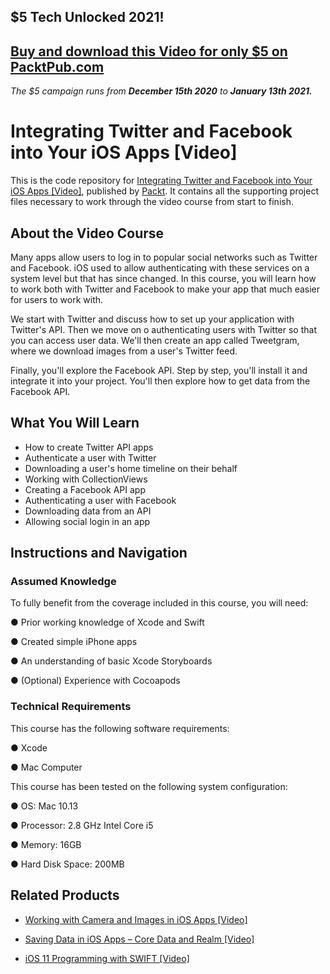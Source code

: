## $5 Tech Unlocked 2021!
[Buy and download this Video for only $5 on PacktPub.com](https://www.packtpub.com/product/integrating-twitter-and-facebook-into-your-ios-apps-video/9781788299954)
-----
*The $5 campaign         runs from __December 15th 2020__ to __January 13th 2021.__*

# Integrating Twitter and Facebook into Your iOS Apps [Video]
This is the code repository for [Integrating Twitter and Facebook into Your iOS Apps [Video]](https://www.packtpub.com/application-development/integrating-twitter-and-facebook-your-ios-apps-video?utm_source=github&utm_medium=repository&utm_campaign=9781788299954), published by [Packt](https://www.packtpub.com/?utm_source=github). It contains all the supporting project files necessary to work through the video course from start to finish.
## About the Video Course
Many apps allow users to log in to popular social networks such as Twitter and Facebook. iOS used to allow authenticating with these services on a system level but that has since changed. In this course, you will learn how to work both with Twitter and Facebook to make your app that much easier for users to work with.

We start with Twitter and discuss how to set up your application with Twitter's API. Then we move on o authenticating users with Twitter so that you can access user data. We'll then create an app called Tweetgram, where we download images from a user's Twitter feed.

Finally, you'll explore the Facebook API. Step by step, you'll install it and integrate it into your project. You'll then explore how to get data from the Facebook API.


<H2>What You Will Learn</H2>
<DIV class=book-info-will-learn-text>
<UL>
<LI>How to create Twitter API apps 
<LI>Authenticate a user with Twitter
<LI>Downloading a user's home timeline on their behalf 
<LI>Working with CollectionViews 
<LI>Creating a Facebook API app 
<LI>Authenticating a user with Facebook
<LI>Downloading data from an API 
<LI>Allowing social login in an app  </LI></UL></DIV>

## Instructions and Navigation
### Assumed Knowledge
To fully benefit from the coverage included in this course, you will need:<br/>

●	Prior working knowledge of Xcode and Swift

●	Created simple iPhone apps

●	An understanding of basic Xcode Storyboards

●	(Optional) Experience with Cocoapods


### Technical Requirements
This course has the following software requirements:<br/>

●	Xcode

●	Mac Computer

This course has been tested on the following system configuration:

●	OS: Mac 10.13

●	Processor: 2.8 GHz Intel Core i5

●	Memory: 16GB

●	Hard Disk Space: 200MB


## Related Products
* [Working with Camera and Images in iOS Apps [Video]](https://www.packtpub.com/application-development/working-camera-and-images-ios-apps-video?utm_source=github&utm_medium=repository&utm_campaign=9781788291330)

* [Saving Data in iOS Apps – Core Data and Realm [Video]](https://www.packtpub.com/application-development/saving-data-ios-apps-–-core-data-and-realm-video?utm_source=github&utm_medium=repository&utm_campaign=9781788299442)

* [iOS 11 Programming with SWIFT [Video]](https://www.packtpub.com/application-development/ios-11-programming-swift-video?utm_source=github&utm_medium=repository&utm_campaign=9781788393263)

